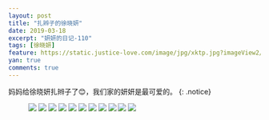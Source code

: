 ```yaml
---
layout: post
title: "扎辫子的徐晓妍"
date: 2019-03-18
excerpt: "妍妍的日记-110"
tags: [徐晓妍]
feature: https://static.justice-love.com/image/jpg/xktp.jpg?imageView2/1/w/1200/h/500
yan: true
comments: true
---
```

妈妈给徐晓妍扎辫子了😊，我们家的妍妍是最可爱的。
{: .notice}
<figure>
    <img src="{{ site.staticUrl }}/yanyan/image/zxbzi1.jpg?imageMogr2/auto-orient" />
    <img src="{{ site.staticUrl }}/yanyan/image/zxbzi2.jpg?imageMogr2/auto-orient" />
    <img src="{{ site.staticUrl }}/yanyan/image/zxbzi3.jpg?imageMogr2/auto-orient" />
    <img src="{{ site.staticUrl }}/yanyan/image/zxbzi4.jpg?imageMogr2/auto-orient" />
    <img src="{{ site.staticUrl }}/yanyan/image/zxbzi5.jpg?imageMogr2/auto-orient" />
    <img src="{{ site.staticUrl }}/yanyan/image/zxbzi6.jpg?imageMogr2/auto-orient" />
    <img src="{{ site.staticUrl }}/yanyan/image/zxbzi7.jpg?imageMogr2/auto-orient" />
    <img src="{{ site.staticUrl }}/yanyan/image/zxbzi8.jpg?imageMogr2/auto-orient" />
    <img src="{{ site.staticUrl }}/yanyan/image/zxbzi9.jpg?imageMogr2/auto-orient" />
    <img src="{{ site.staticUrl }}/yanyan/image/zxbzi10.jpg?imageMogr2/auto-orient" />
    <img src="{{ site.staticUrl }}/yanyan/image/zxbzi11.jpg?imageMogr2/auto-orient" />
</figure>
